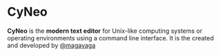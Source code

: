 # CyNeo
**CyNeo** is the **modern text editor** for Unix-like computing systems or operating environments using a command line interface. It is the created and developed by [@magayaga](https://github.com/Magayaga)
